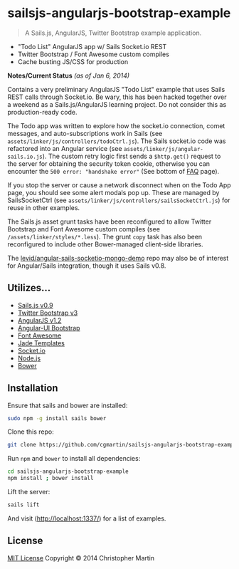 # sailsjs-angularjs-bootstrap-example

> A Sails.js, AngularJS, Twitter Bootstrap example application.

- "Todo List" AngularJS app w/ Sails Socket.io REST
- Twitter Bootstrap / Font Awesome custom compiles
- Cache busting JS/CSS for production

**Notes/Current Status** *(as of Jan 6, 2014)*

Contains a very preliminary AngularJS "Todo List" example that uses Sails REST calls through Socket.io.
Be wary, this has been hacked together over a weekend as a Sails.js/AngularJS learning project.
Do not consider this as production-ready code.

The Todo app was written to explore how the socket.io connection, comet messages, and auto-subscriptions
work in Sails (see `assets/linker/js/controllers/todoCtrl.js`).
The Sails socket.io code was refactored into an Angular service (see `assets/linker/js/angular-sails.io.js`).
The custom retry logic first sends a `$http.get()` request to the server for obtaining the security token cookie,
otherwise you can encounter the `500 error: "handshake error"`
(See bottom of [FAQ](http://sailsjs.org/#!documentation/sockets) page).

If you stop the server or cause a network disconnect when on the Todo App page, you should see
some alert modals pop up.
These are managed by SailsSocketCtrl (see `assets/linker/js/controllers/sailsSocketCtrl.js`)
for reuse in other examples.

The Sails.js asset grunt tasks have been reconfigured to allow Twitter Bootstrap and Font Awesome custom compiles
(see `/assets/linker/styles/*.less`).
The grunt `copy` task has also been reconfigured to include other Bower-managed client-side libraries.

The [levid/angular-sails-socketio-mongo-demo](https://github.com/levid/angular-sails-socketio-mongo-demo) repo
may also be of interest for Angular/Sails integration, though it uses Sails v0.8.

## Utilizes...

- [Sails.js v0.9](http://sailsjs.org/)
- [Twitter Bootstrap v3](http://getbootstrap.com/)
- [AngularJS v1.2](http://angularjs.org/)
- [Angular-UI Bootstrap](http://angular-ui.github.io/bootstrap/)
- [Font Awesome](http://fontawesome.io/)
- [Jade Templates](http://jade-lang.com/)
- [Socket.io](http://socket.io/)
- [Node.js](http://nodejs.org/api/)
- [Bower](http://bower.io/)

## Installation

Ensure that sails and bower are installed:
```sh
sudo npm -g install sails bower
```

Clone this repo:
```sh
git clone https://github.com/cgmartin/sailsjs-angularjs-bootstrap-example.git
```

Run `npm` and `bower` to install all dependencies:
```sh
cd sailsjs-angularjs-bootstrap-example
npm install ; bower install
```

Lift the server:
```sh
sails lift
```

And visit ([http://localhost:1337/](http://localhost:1337)) for a list of examples.

## License

[MIT License](http://cgm.mit-license.org/)  Copyright © 2014 Christopher Martin